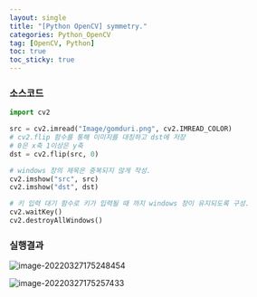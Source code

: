```yaml
---
layout: single
title: "[Python OpenCV] symmetry."
categories: Python_OpenCV
tag: [OpenCV, Python]
toc: true
toc_sticky: true
---
```

### 소스코드  
```python
import cv2

src = cv2.imread("Image/gomduri.png", cv2.IMREAD_COLOR)
# cv2.flip 함수를 통해 이미지를 대칭하고 dst에 저장
# 0은 x축 1이상은 y축
dst = cv2.flip(src, 0)

# windows 창의 제목은 중복되지 않게 작성.
cv2.imshow("src", src)
cv2.imshow("dst", dst)

# 키 입력 대기 함수로 키가 입력될 때 까지 windows 창이 유지되도록 구성.
cv2.waitKey()
cv2.destroyAllWindows()
```
### 실행결과

![image-20220327175248454](../../images/2022-03-27-opencv-python-symmetry/image-20220327175248454.png)

![image-20220327175257433](../../images/2022-03-27-opencv-python-symmetry/image-20220327175257433.png)